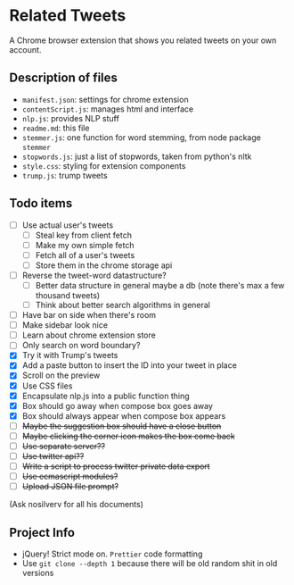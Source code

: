 # Related Tweets

A Chrome browser extension that shows you related tweets on your own account.

## Description of files

- `manifest.json`: settings for chrome extension
- `contentScript.js`: manages html and interface
- `nlp.js`: provides NLP stuff
- `readme.md`: this file
- `stemmer.js`: one function for word stemming, from node package `stemmer`
- `stopwords.js`: just a list of stopwords, taken from python's nltk
- `style.css`: styling for extension components
- `trump.js`: trump tweets

## Todo items

- [ ] Use actual user's tweets
  - [ ] Steal key from client fetch
  - [ ] Make my own simple fetch
  - [ ] Fetch all of a user's tweets
  - [ ] Store them in the chrome storage api
- [ ] Reverse the tweet-word datastructure?
  - [ ] Better data structure in general maybe a db (note there's max a few thousand tweets)
  - [ ] Think about better search algorithms in general
- [ ] Have bar on side when there's room
- [ ] Make sidebar look nice
- [ ] Learn about chrome extension store
- [ ] Only search on word boundary?
- [x] Try it with Trump's tweets
- [x] Add a paste button to insert the ID into your tweet in place
- [x] Scroll on the preview
- [x] Use CSS files
- [x] Encapsulate nlp.js into a public function thing
- [x] Box should go away when compose box goes away
- [x] Box should always appear when compose box appears
- [ ] ~~Maybe the suggestion box should have a close button~~
- [ ] ~~Maybe clicking the corner icon makes the box come back~~
- [ ] ~~Use separate server??~~
- [ ] ~~Use twitter api??~~
- [ ] ~~Write a script to process twitter private data export~~
- [ ] ~~Use ecmascript modules?~~
- [ ] ~~Upload JSON file prompt?~~

(Ask nosilverv for all his documents)

## Project Info

- jQuery! Strict mode on. `Prettier` code formatting
- Use `git clone --depth 1` because there will be old random shit in old versions
